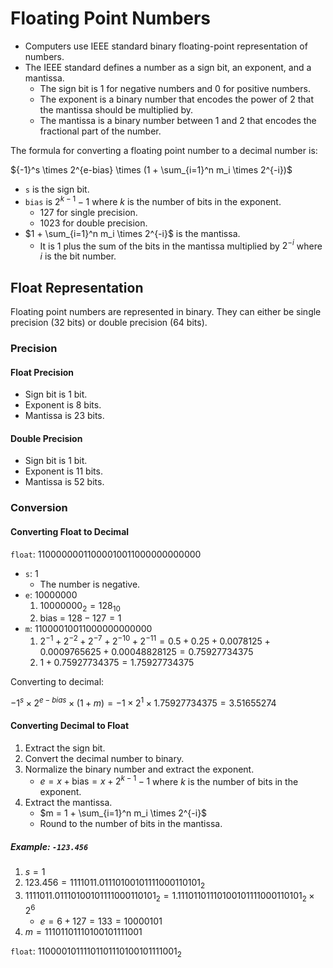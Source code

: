 # Floating Point Numbers

- Computers use IEEE standard binary floating-point representation of numbers.
- The IEEE standard defines a number as a sign bit, an exponent, and a mantissa.
  - The sign bit is 1 for negative numbers and 0 for positive numbers.
  - The exponent is a binary number that encodes the power of 2 that the mantissa should be multiplied by.
  - The mantissa is a binary number between 1 and 2 that encodes the fractional part of the number.

The formula for converting a floating point number to a decimal number is:

${-1}^s \times 2^{e-bias} \times (1 + \sum_{i=1}^n m_i \times 2^{-i})$

- `s` is the sign bit.
- `bias` is $2^{k-1} - 1$ where $k$ is the number of bits in the exponent.
  - $127$ for single precision.
  - $1023$ for double precision.
- $1 + \sum_{i=1}^n m_i \times 2^{-i}$ is the mantissa.
  - It is 1 plus the sum of the bits in the mantissa multiplied by $2^{-i}$ where $i$ is the bit number.

## Float Representation

Floating point numbers are represented in binary.
They can either be single precision (32 bits) or double precision (64 bits).

### Precision

#### Float Precision

- Sign bit is 1 bit.
- Exponent is 8 bits.
- Mantissa is 23 bits.

#### Double Precision

- Sign bit is 1 bit.
- Exponent is 11 bits.
- Mantissa is 52 bits.

### Conversion

#### Converting Float to Decimal

`float`: $11000000011000010011000000000000$

- `s`: $1$
  - The number is negative.
- `e`: $10000000$
  1. $10000000_2 = 128_{10}$
  2. $\text{bias = } 128 - 127 = 1$
- `m`: $11000010011000000000000$
  1. $2^{-1} + 2^{-2} + 2^{-7} + 2^{-10} + 2^{-11} = 0.5 + 0.25 + 0.0078125 + 0.0009765625 + 0.00048828125 = 0.75927734375$
  2. $1 + 0.75927734375 = 1.75927734375$

Converting to decimal:

$-1^s \times 2^{e-bias} \times (1 + m) = -1 \times 2^{1} \times 1.75927734375 = 3.51655274$

#### Converting Decimal to Float

1. Extract the sign bit.
2. Convert the decimal number to binary.
3. Normalize the binary number and extract the exponent.
   - $e = x + \text{bias} = x + 2^{k-1} - 1$ where $k$ is the number of bits in the exponent.
4. Extract the mantissa.
   - $m = 1 + \sum_{i=1}^n m_i \times 2^{-i}$
   - Round to the number of bits in the mantissa.

##### Example: `-123.456`

1. $s = 1$
2. $123.456 = 1111011.01110100101111000110101_2$
3. $1111011.01110100101111000110101_2 = 1.11101101110100101111000110101_2 \times 2^6$
   - $e = 6 + 127 = 133 = 10000101$
4. $m = 11101101110100101111001$

`float`: $11000010111101101110100101111001_2$
